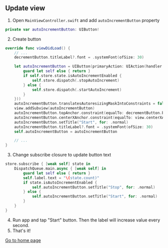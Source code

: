 ## Update view

1. Open `MainViewController.swift` and add `autoIncrementButton` property
```swift
private var autoIncrementButton: UIButton!
```
2. Create button
```swift
override func viewDidLoad() {
    // ...
    decrementButton.titleLabel?.font = .systemFont(ofSize: 30)

    let autoIncrementButton = UIButton(primaryAction: UIAction(handler: { [weak self] _ in
        guard let self else { return }
        if self.store.state.isAutoIncrementEnabled {
            self.store.dispatch(.stopAutoIncrement)
        } else {
            self.store.dispatch(.startAutoIncrement)
        }
    }))
    autoIncrementButton.translatesAutoresizingMaskIntoConstraints = false
    view.addSubview(autoIncrementButton)
    autoIncrementButton.topAnchor.constraint(equalTo: decrementButton.bottomAnchor, constant: 20).isActive = true
    autoIncrementButton.centerXAnchor.constraint(equalTo: view.centerXAnchor).isActive = true
    autoIncrementButton.setTitle("Start", for: .normal)
    autoIncrementButton.titleLabel?.font = .systemFont(ofSize: 30)
    self.autoIncrementButton = autoIncrementButton

    // ...
}
```
3. Change subscribe closure to update button text
```swift
store.subscribe { [weak self] state in
    DispatchQueue.main.async { [weak self] in
        guard let self else { return }
        self.label.text = "\(state.count)"
        if state.isAutoIncrementEnabled {
            self.autoIncrementButton.setTitle("Stop", for: .normal)
        } else {
            self.autoIncrementButton.setTitle("Start", for: .normal)
        }
    }
}
```
4. Run app and tap "Start" button. Then the label will increase value every second.
5. That's it!

[Go to home page](https://github.com/cooler333/Highway)
